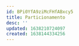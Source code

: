 ```yaml
---
id: BPi0YfA9ziMcFHfABxcy5
title: Particionamento
desc: ''
updated: 1638210724097
created: 1638144334256
---
```


